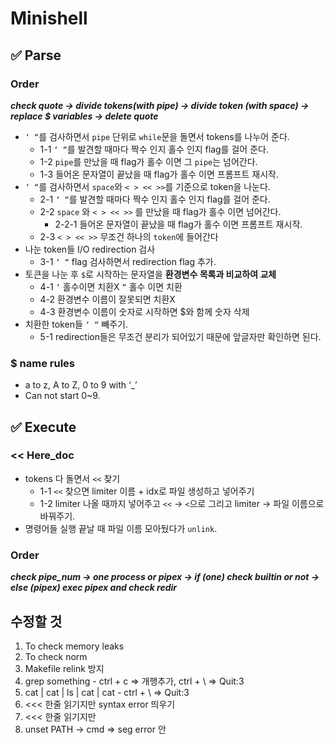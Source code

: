 # **Minishell**

## ✅ **Parse**
### **Order**
***check quote → divide tokens(with pipe) → divide token (with space) → replace $ variables → delete quote***
- `‘ “`를 검사하면서 `pipe` 단위로 `while`문을 돌면서 tokens를 나누어 준다.
    - 1-1 `‘ “`를 발견할 때마다 짝수 인지 홀수 인지 flag를 걸어 준다.
    - 1-2 `pipe`를 만났을 때 flag가 홀수 이면 그 `pipe`는 넘어간다.
    - 1-3 들어온 문자열이 끝났을 때 flag가 홀수 이면 프롬프트 재시작.
- `‘ “`를 검사하면서 `space`와 `< > << >>`를 기준으로 token을 나눈다.
    - 2-1 `‘ “`를 발견할 때마다 짝수 인지 홀수 인지 flag를 걸어 준다.
    - 2-2 `space` 와 `< > << >>` 를 만났을 때 flag가 홀수 이면 넘어간다.
        - 2-2-1 들어온 문자열이 끝났을 때 flag가 홀수 이면 프롬프트 재시작.
    - 2-3 `< > << >>` 무조건 하나의 `token`에 들어간다
- 나눈 token들 I/O redirection 검사
    - 3-1 `‘ “` flag 검사하면서 redirection flag 추가.
- 토큰을 나눈 후 `$`로 시작하는 문자열을 **환경변수 목록과 비교하여 교체**
    - 4-1 `‘` 홀수이면 치환X `“` 홀수 이면 치환
    - 4-2 환경변수 이름이 잘못되면 치환X
    - 4-3 환경변수 이름이 숫자로 시작하면 $와 함께 숫자 삭제
- 치환한 token들 `‘ “` 빼주기.
    - 5-1 redirection들은 무조건 분리가 되어있기 때문에 앞글자만 확인하면 된다.
### $ name rules

- a to z, A to Z, 0 to 9 with ‘_’
- Can not start 0~9.

## ✅ **Execute**

### **<< Here_doc**

- tokens 다 돌면서 `<<` 찾기
    - 1-1 `<<` 찾으면 limiter 이름 + idx로 파일 생성하고 넣어주기
    - 1-2 limiter 나올 때까지 넣어주고 `<<` → `<`으로 그리고 limiter → 파일 이름으로 바꿔주기.
- 명령어들 실행 끝날 때 파일 이름 모아뒀다가 `unlink`.

### **Order**

***check pipe_num → one process or pipex → if (one) check builtin or not → else (pipex) exec pipex and check redir***

## **수정할 것**
1. To check memory leaks
2. To check norm
3. Makefile relink 방지
4. grep something - ctrl + c => 개행추가, ctrl + \ => Quit:3
5. cat | cat | ls | cat | cat - ctrl + \ => Quit:3
6. <<< 한줄 읽기지만 syntax error 띄우기
6. <<< 한줄 읽기지만 
7. unset PATH -> cmd => seg error 안 

